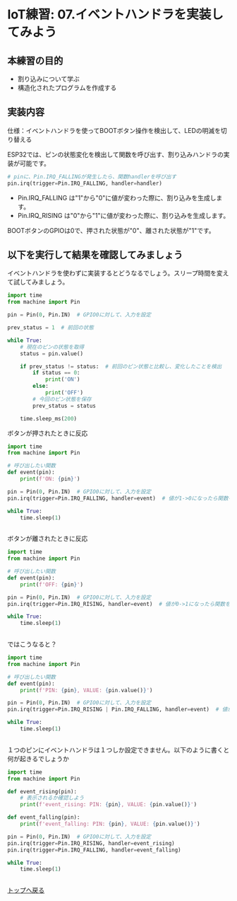 # IoT練習: 07.イベントハンドラを実装してみよう

## 本練習の目的

- 割り込みについて学ぶ
- 構造化されたプログラムを作成する

## 実装内容

仕様：イベントハンドラを使ってBOOTボタン操作を検出して、LEDの明滅を切り替える

ESP32では、ピンの状態変化を検出して関数を呼び出す、割り込みハンドラの実装が可能です。

```python
# pinに、Pin.IRQ_FALLINGが発生したら、関数handlerを呼び出す
pin.irq(trigger=Pin.IRQ_FALLING, handler=handler) 
```

- Pin.IRQ_FALLING は"1"から"0"に値が変わった際に、割り込みを生成します。
- Pin.IRQ_RISING は"0"から"1"に値が変わった際に、割り込みを生成します。

BOOTボタンのGPIOは0で、押された状態が"0"、離された状態が"1"です。

## 以下を実行して結果を確認してみましょう

イベントハンドラを使わずに実装するとどうなるでしょう。スリープ時間を変えて試してみましょう。

```python
import time
from machine import Pin

pin = Pin(0, Pin.IN)  # GPIO0に対して、入力を設定

prev_status = 1  # 前回の状態

while True:
    # 現在のピンの状態を取得
    status = pin.value()

    if prev_status != status:  # 前回のピン状態と比較し、変化したことを検出
        if status == 0:
            print('ON')
        else:
            print('OFF')
        # 今回のピン状態を保存
        prev_status = status

    time.sleep_ms(200)

```

ボタンが押されたときに反応

```python
import time
from machine import Pin

# 呼び出したい関数
def event(pin):
    print(f'ON: {pin}')

pin = Pin(0, Pin.IN)  # GPIO0に対して、入力を設定
pin.irq(trigger=Pin.IRQ_FALLING, handler=event)  # 値が1->0になったら関数を呼び出し

while True:
    time.sleep(1)
 
```

ボタンが離されたときに反応

```python
import time
from machine import Pin

# 呼び出したい関数
def event(pin):
    print(f'OFF: {pin}')

pin = Pin(0, Pin.IN)  # GPIO0に対して、入力を設定
pin.irq(trigger=Pin.IRQ_RISING, handler=event)  # 値が0->1になったら関数を呼び出し

while True:
    time.sleep(1)
 
```

ではこうなると？

```python
import time
from machine import Pin

# 呼び出したい関数
def event(pin):
    print(f'PIN: {pin}, VALUE: {pin.value()}')

pin = Pin(0, Pin.IN)  # GPIO0に対して、入力を設定
pin.irq(trigger=Pin.IRQ_RISING | Pin.IRQ_FALLING, handler=event)  # 値が0->1もしくは、1->0になったら関数を呼び出し

while True:
    time.sleep(1)
 
```

１つのピンにイベントハンドラは１つしか設定できません。以下のように書くと何が起きるでしょうか

```python
import time
from machine import Pin

def event_rising(pin):
    # 表示されるか確認しよう
    print(f'event_rising: PIN: {pin}, VALUE: {pin.value()}')

def event_falling(pin):
    print(f'event_falling: PIN: {pin}, VALUE: {pin.value()}')

pin = Pin(0, Pin.IN)  # GPIO0に対して、入力を設定
pin.irq(trigger=Pin.IRQ_RISING, handler=event_rising)
pin.irq(trigger=Pin.IRQ_FALLING, handler=event_falling)

while True:
    time.sleep(1)
 
```


[トップへ戻る](../README.md)
